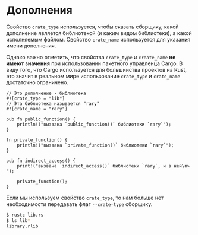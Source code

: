 # Дополнения

Свойство `crate_type` используется, чтобы сказать сборщику,
какой дополнение является библиотекой (и каким видом библиотеки),
а какой исполняемым файлом. Свойство `crate_name` используется для указания имени дополнения.

Однако важно отметить, что свойства `crate_type` и `create_name` **не имеют значения** при использовании пакетного управленца Cargo.
В виду того, что Cargo используется для большинства проектов на Rust,
это значит в реальном мире использование `crate_type` и `crate_name`
достаточно ограничено.

```rust,editable
// Это дополнение - библиотека
#![crate_type = "lib"]
// Эта библиотека называется "rary"
#![crate_name = "rary"]

pub fn public_function() {
    println!("вызвана `public_function()` библиотеки `rary`");
}

fn private_function() {
    println!("вызвана `private_function()` библиотеки `rary`");
}

pub fn indirect_access() {
    print!("вызвана `indirect_access()` библиотеки `rary`, и в ней\n> ");

    private_function();
}
```

Если мы используем свойство `crate_type`,
то нам больше нет необходимости передавать флаг `--crate-type` сборщику.

```bash
$ rustc lib.rs
$ ls lib*
library.rlib
```

